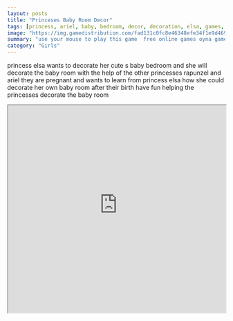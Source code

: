 ```yaml
---
layout: posts
title: "Princeses Baby Room Decor"
tags: [princess, ariel, baby, bedroom, decor, decoration, elsa, games, girl, princess, rapunzel, room, free, online, games, oyna, game, free, games, play, play, games]
image: "https://img.gamedistribution.com/fad131c0fc8e46348efe34f1e9d46951.jpg"
summary: "use your mouse to play this game  free online games oyna game free games play play games"
category: "Girls"
---
```


princess elsa wants to decorate her cute s baby bedroom and she will decorate the baby room with the help of the other princesses rapunzel and ariel they are pregnant and wants to learn from princess elsa how she could decorate her own baby room after their birth have fun helping the princesses decorate the baby room

<iframe width="100%" height="480px;" src="https://flash.gamedistribution.com?game=fad131c0fc8e46348efe34f1e9d46951"></iframe>
